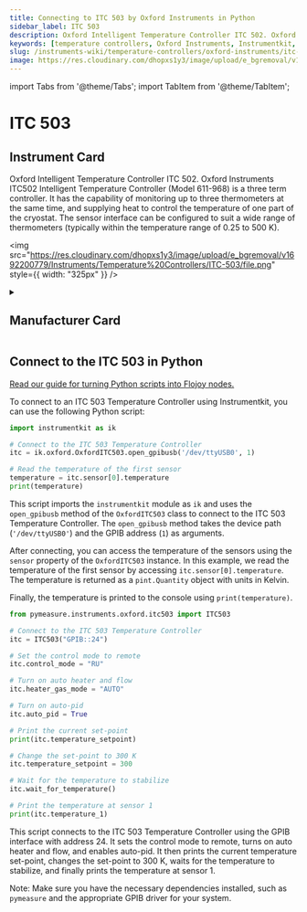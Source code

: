 ```yaml
---
title: Connecting to ITC 503 by Oxford Instruments in Python
sidebar_label: ITC 503
description: Oxford Intelligent Temperature Controller ITC 502. Oxford Instruments ITC502 Intelligent Temperature Controller (Model 611-968) is a three term controller. It has the capability of monitoring up to three thermometers at the same time, and supplying heat to control the temperature of one part of the cryostat. The sensor interface can be configured to suit a wide range of thermometers (typically within the temperature range of 0.25 to 500 K).
keywords: [temperature controllers, Oxford Instruments, Instrumentkit, Pymeasure]
slug: /instruments-wiki/temperature-controllers/oxford-instruments/itc-503
image: https://res.cloudinary.com/dhopxs1y3/image/upload/e_bgremoval/v1692200779/Instruments/Temperature%20Controllers/ITC-503/file.png
---
```


import Tabs from '@theme/Tabs';
import TabItem from '@theme/TabItem';

# ITC 503

## Instrument Card

<div className="flex">

<div>

Oxford Intelligent Temperature Controller ITC 502. Oxford Instruments ITC502 Intelligent Temperature Controller (Model 611-968) is a three term controller. It has the capability of monitoring up to three thermometers at the same time, and supplying heat to control the temperature of one part of the cryostat. The sensor interface can be configured to suit a wide range of thermometers (typically within the temperature range of 0.25 to 500 K).

</div>

<img src="https://res.cloudinary.com/dhopxs1y3/image/upload/e_bgremoval/v1692200779/Instruments/Temperature%20Controllers/ITC-503/file.png" style={{ width: "325px" }} />

</div>

<details>
<summary><h2>Manufacturer Card</h2></summary>

<img src="https://res.cloudinary.com/dhopxs1y3/image/upload/e_bgremoval/v1692125988/Instruments/Vendor%20Logos/Oxford_Instruments.png" style={{ width: "100%", objectFit: "cover" }} />

Oxford Instruments plc is a United Kingdom manufacturing and research company that designs and manufactures tools and systems for industry and research. The company is headquartered in Abingdon, Oxfordshire, England, with sites in the United Kingdom, United States, Europe, and Asia.[2] It is listed on the London Stock Exchange and is a constituent of the FTSE 250 Index.[3]. <a href="https://www.oxinst.com/">Website</a>.

<ul>
  <li>Headquarters: Abingdon, United Kingdom</li>
  <li>Yearly Revenue (millions, USD): 367.3</li>
</ul>
</details>

## Connect to the ITC 503 in Python

[Read our guide for turning Python scripts into Flojoy nodes.](https://docs.flojoy.ai/custom-nodes/creating-custom-node/)


<Tabs>
<TabItem value="Instrumentkit" label="Instrumentkit">

To connect to an ITC 503 Temperature Controller using Instrumentkit, you can use the following Python script:

```python
import instrumentkit as ik

# Connect to the ITC 503 Temperature Controller
itc = ik.oxford.OxfordITC503.open_gpibusb('/dev/ttyUSB0', 1)

# Read the temperature of the first sensor
temperature = itc.sensor[0].temperature
print(temperature)
```

This script imports the `instrumentkit` module as `ik` and uses the `open_gpibusb` method of the `OxfordITC503` class to connect to the ITC 503 Temperature Controller. The `open_gpibusb` method takes the device path (`'/dev/ttyUSB0'`) and the GPIB address (`1`) as arguments.

After connecting, you can access the temperature of the sensors using the `sensor` property of the `OxfordITC503` instance. In this example, we read the temperature of the first sensor by accessing `itc.sensor[0].temperature`. The temperature is returned as a `pint.Quantity` object with units in Kelvin.

Finally, the temperature is printed to the console using `print(temperature)`.

</TabItem>
<TabItem value="Pymeasure" label="Pymeasure">


```python
from pymeasure.instruments.oxford.itc503 import ITC503

# Connect to the ITC 503 Temperature Controller
itc = ITC503("GPIB::24")

# Set the control mode to remote
itc.control_mode = "RU"

# Turn on auto heater and flow
itc.heater_gas_mode = "AUTO"

# Turn on auto-pid
itc.auto_pid = True

# Print the current set-point
print(itc.temperature_setpoint)

# Change the set-point to 300 K
itc.temperature_setpoint = 300

# Wait for the temperature to stabilize
itc.wait_for_temperature()

# Print the temperature at sensor 1
print(itc.temperature_1)
```

This script connects to the ITC 503 Temperature Controller using the GPIB interface with address 24. It sets the control mode to remote, turns on auto heater and flow, and enables auto-pid. It then prints the current temperature set-point, changes the set-point to 300 K, waits for the temperature to stabilize, and finally prints the temperature at sensor 1.

Note: Make sure you have the necessary dependencies installed, such as `pymeasure` and the appropriate GPIB driver for your system.

</TabItem>
</Tabs>